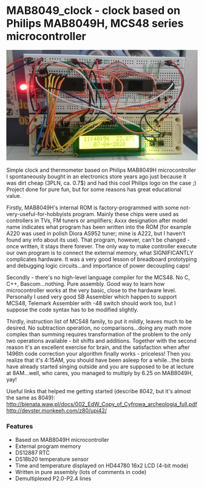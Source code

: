 # MAB8049_clock - clock based on Philips MAB8049H, MCS48 series microcontroller

![](8049_clock.jpg)

Simple clock and thermometer based on Philips MAB8049H microcontroller I spontaneously bought in
an electronics store years ago just because it was dirt cheap (3PLN, ca. 0.7$) and had this cool 
Philips logo on the case ;) Project done for pure fun, but for some reasons has great educational value. 

Firstly, MAB8049H's internal ROM is factory-programmed with some not-very-useful-for-hobbyists program.
Mainly these chips were used as controllers in TVs, FM tuners or amplifiers; 
Axxx designation after model name indicates what program has been written into the ROM 
(for example A220 was used in polish Diora AS952 tuner; mine is A222, but I haven't found any info about its use).
That program, however, can't be changed - once written, it stays there forever.
The only way to make controller execute our own program is to connect the external memory, 
what SIGNIFICANTLY complicates hardware. 
It was a very good lesson of breadboard prototyping and debugging logic circuits...and importance of power decoupling caps!

Secondly - there's no high-level language compiler for the MCS48. No C, C++, Bascom...nothing. Pure assembly.
Good way to learn how microcontroller works at the very basic, close to the hardware level. 
Personally I used very good SB Assembler which happen to support MCS48, 
Telemark Assembler with -48 switch should work too, but I suppose the code syntax has to be modified slightly. 

Thirdly, instruction list of MCS48 family, to put it mildly, leaves much to be desired.
No subtraction operation, no comparisons...doing any math more complex than summing requires
transformation of the problem to the only two operations available - bit shifts and additions.
Together with the second reason it's an excellent exercise for brain, and the satisfaction 
when after 1496th code correction your algorithm finally works - priceless! 
Then you realize that it's 4:15AM, you should have been asleep for a while...the birds have already 
started singing outside and you are supposed to be at lecture at 8AM...well, who cares, you managed to multiply by 6.25 on MAB8049H, yay!

Useful links that helped me getting started (describe 8042, but it's almost the same as 8049):  
http://bienata.waw.pl/docs/002_EdW_Copy_of_Cyfrowa_archeologia_full.pdf  
http://devster.monkeeh.com/z80/upi42/

### Features

- Based on MAB8049H microcontroller
- External program memory
- DS12887 RTC
- DS18b20 temperature sensor
- Time and temperature displayed on HD44780 16x2 LCD (4-bit mode)
- Written in pure assembly (lots of comments in code)
- Demultiplexed P2.0-P2.4 lines